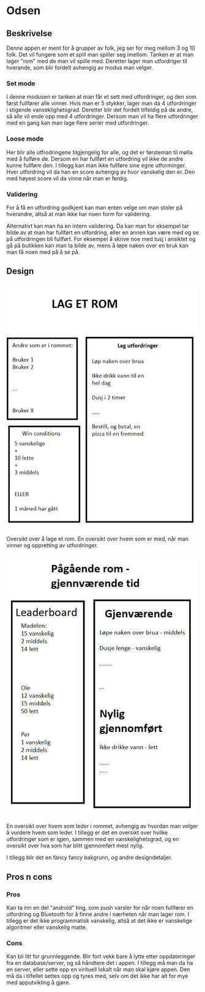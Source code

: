 # Odsen

## Beskrivelse
Denne appen er ment for å grupper av folk, jeg ser for meg mellom 3 og 10 folk. Det vil fungere som et spill man spiller seg imellom. Tanken er at man lager "rom" med de man vil spille med. Deretter lager man utfordriger til hverande, som blir fordelt avhengig av modus man velger.

### Set mode
I denne modusen er tanken at man får et sett med utfordringer, og den som først fullfører alle vinner. Hvis man er 5 stykker, lager man da 4 utfordringer i stigende vanseklighetsgrad. Deretter blir det fordelt tilfeldig på de andre, så alle vil ende opp med 4 utfordringer. Dersom man vil ha flere utfordringer med en gang kan man lage flere serier med utfordringer.

### Loose mode
Her blir alle utfrodringene tilgjengelig for alle, og det er førsteman til mølla med å fulføre de. Dersom en har fullført en utfordring vil ikke de andre kunne fullføre den. I tillegg kan man ikke fullføre sine egne utforminger. Hver utfordring vil da han en score avhengig av hvor vanskelig den er. Den med høyest score vil da vinne når man er ferdig.

### Validering
For å få en utfordring godkjent kan man enten velge om man stoler på hverandre, altså at man ikke har noen form for validering.

Alternativt kan man ha en intern validering. Da kan man for eksempel tar bilde av at man har fullført en utfordring, eller en annen kan være med og se på utfordringen bli fullført. For eksempel å skrive noe med tusj i ansiktet og gå på butikken kan man ta bilde av, mens å løpe naken over en bruk kan man få noen med på å se på.

## Design
![Oversikt over når man lager et rom](bilder/odsen_create_room.png)

Oversikt over å lage et rom. En oversikt over hvem som er med, når man vinner og oppretting av utfordringer.

![Oversikt over hvordan et rom kan se ut](bilder/odsen_ongoing_room.png)

En oversikt over hvem som leder i rommet, avhengig av hvordan man velger å vurdere hvem som leder. I tillegg er det en oversikt over hvilke utfordringer som er igjen, sammen med en vanskelighetsgrad, og en oversikt over hva som har blitt gjennomført mest nylig. 

I tillegg blir det en fancy fancy bakgrunn, og andre designdetaljer.

## Pros n cons

### Pros
Kan ta inn en del "android" ting, som push varsler for når noen fullfører en utfordring og Bluetooth for å finne andre i nærheten når man lager rom. I tillegg er det ikke programmatisk vanskelig, altså at det ikke er vanskelige algoritmer eller vanskelig matte.

### Cons
Kan bli litt for grunnleggende. Blir fort vekk bare å lytte etter oppdateringer fra en database/server, og så håndtere det i appen. I tillegg må man da ha en server, eller sette opp en virituell lokalt når man skal kjøre appen. Den må da i tilfellet settes opp og tyres med, selv om det ikke har alt for mye med apputvikling å gjøre.